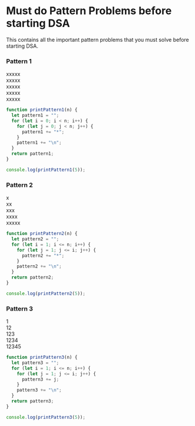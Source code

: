 # Must do Pattern Problems before starting DSA

This contains all the important pattern problems that you must solve before starting DSA.

### Pattern 1

xxxxx<br>
xxxxx<br>
xxxxx<br>
xxxxx<br>
xxxxx

```javascript
function printPattern1(n) {
  let pattern1 = "";
  for (let i = 0; i < n; i++) {
    for (let j = 0; j < n; j++) {
      pattern1 += "*";
    }
    pattern1 += "\n";
  }
  return pattern1;
}

console.log(printPattern1(5));
```

### Pattern 2

x<br>
xx<br>
xxx<br>
xxxx<br>
xxxxx

```javascript
function printPattern2(n) {
  let pattern2 = "";
  for (let i = 1; i <= n; i++) {
    for (let j = 1; j <= i; j++) {
      pattern2 += "*";
    }
    pattern2 += "\n";
  }
  return pattern2;
}

console.log(printPattern2(5));
```

### Pattern 3

1<br>
12<br>
123<br>
1234<br>
12345

```javascript
function printPattern3(n) {
  let pattern3 = "";
  for (let i = 1; i <= n; i++) {
    for (let j = 1; j <= i; j++) {
      pattern3 += j;
    }
    pattern3 += "\n";
  }
  return pattern3;
}

console.log(printPattern3(5));
```
